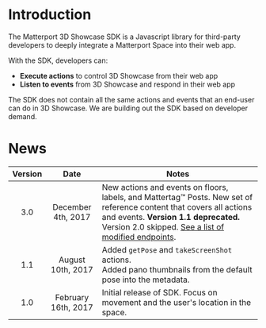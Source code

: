 
# Introduction

The Matterport 3D Showcase SDK is a Javascript library for third-party developers to deeply integrate a Matterport Space into their web app.

With the SDK, developers can:

- **Execute actions** to control 3D Showcase from their web app
- **Listen to events** from 3D Showcase and respond in their web app

The SDK does not contain all the same actions and events that an end-user can do in 3D Showcase. We are building out the SDK based on developer demand.


# News

 Version | Date | Notes
:-------:|:--------:|-----
3.0 | December 4th, 2017 | New actions and events on floors, labels, and Mattertag™ Posts. New set of reference content that covers all actions and events. **Version 1.1 deprecated.** Version 2.0 skipped. [See a list of modified endpoints](upgrade.html).
1.1 | August 10th, 2017 | Added `getPose` and `takeScreenShot` actions. <br/>Added pano thumbnails from the default pose into the metadata.
1.0 | February 16th, 2017 | Initial release of SDK. Focus on movement and the user's location in the space.
